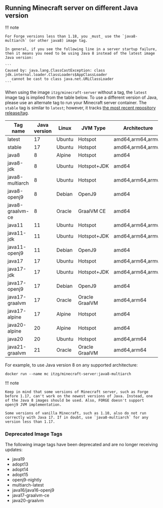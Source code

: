 ## Running Minecraft server on different Java version

!!! note

    For Forge versions less than 1.18, you _must_ use the `java8-multiarch` (or other java8) image tag.

    In general, if you see the following line in a server startup failure, then it means you need to be using Java 8 instead of the latest image Java version:

    ```
    Caused by: java.lang.ClassCastException: class jdk.internal.loader.ClassLoaders$AppClassLoader 
       cannot be cast to class java.net.URLClassLoader
    ```

When using the image `itzg/minecraft-server` without a tag, the `latest` image tag is implied from the table below. To use a different version of Java, please use an alternate tag to run your Minecraft server container. The `stable` tag is similar to `latest`; however, it tracks [the most recent repository release/tag](https://github.com/itzg/docker-minecraft-server/releases/latest).

| Tag name         | Java version | Linux  | JVM Type       | Architecture      |
|------------------|--------------|--------|----------------|-------------------|
| latest           | 17           | Ubuntu | Hotspot        | amd64,arm64,armv7 |
| stable           | 17           | Ubuntu | Hotspot        | amd64,arm64,armv7 |
| java8            | 8            | Alpine | Hotspot        | amd64             |
| java8-jdk        | 8            | Ubuntu | Hotspot+JDK    | amd64             |
| java8-multiarch  | 8            | Ubuntu | Hotspot        | amd64,arm64,armv7 |
| java8-openj9     | 8            | Debian | OpenJ9         | amd64             |
| java8-graalvm-ce | 8            | Oracle | GraalVM CE     | amd64             |
| java11           | 11           | Ubuntu | Hotspot        | amd64,arm64,armv7 |
| java11-jdk       | 11           | Ubuntu | Hotspot+JDK    | amd64,arm64,armv7 |
| java11-openj9    | 11           | Debian | OpenJ9         | amd64             |
| java17           | 17           | Ubuntu | Hotspot        | amd64,arm64,armv7 |
| java17-jdk       | 17           | Ubuntu | Hotspot+JDK    | amd64,arm64,armv7 |
| java17-openj9    | 17           | Debian | OpenJ9         | amd64             |
| java17-graalvm   | 17           | Oracle | Oracle GraalVM | amd64,arm64       |   
| java17-alpine    | 17           | Alpine | Hotspot        | amd64             |
| java20-alpine    | 20           | Alpine | Hotspot        | amd64             |
| java20           | 20           | Ubuntu | Hotspot        | amd64,arm64       |
| java21-graalvm   | 21           | Oracle | Oracle GraalVM | amd64,arm64       |   

For example, to use Java version 8 on any supported architecture:

    docker run --name mc itzg/minecraft-server:java8-multiarch

!!! note

    Keep in mind that some versions of Minecraft server, such as Forge before 1.17, can't work on the newest versions of Java. Instead, one of the Java 8 images should be used. Also, FORGE doesn't support openj9 JVM implementation.
    
    Some versions of vanilla Minecraft, such as 1.10, also do not run correctly with Java 17. If in doubt, use `java8-multiarch` for any version less than 1.17.

### Deprecated Image Tags

The following image tags have been deprecated and are no longer receiving updates:
- java19
- adopt13
- adopt14
- adopt15
- openj9-nightly
- multiarch-latest
- java16/java16-openj9
- java17-graalvm-ce
- java20-graalvm
